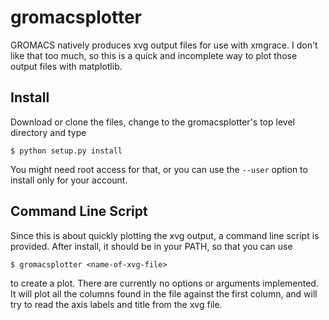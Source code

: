 # gromacsplotter

GROMACS natively produces xvg output files for use with xmgrace.
I don't like that too much, so this is a quick and incomplete way
to plot those output files with matplotlib.

## Install

Download or clone the files, change to the gromacsplotter's top level directory
and type
```
$ python setup.py install
```
You might need root access for that, or you can use the `--user` option to install only
for your account.

## Command Line Script

Since this is about quickly plotting the xvg output, a command line script is provided.
After install, it should be in your PATH, so that you can use
```
$ gromacsplotter <name-of-xvg-file>
```
to create a plot.
There are currently no options or arguments implemented. It will plot all the columns
found in the file against the first column, and will try to read the axis labels and
title from the xvg file.